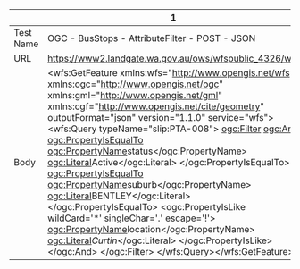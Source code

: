 |           | 1                                                                                                                                                                                                                                                                                                                                                                                                                                                                                                                                                                                                                                                                                                                                                                                                                                             | 2                                                                                                                                                                                                                                                                                                                                                                                                                                                                                                                                                                                                                                                                                                                                                                                                                         | 3                                                                                                                                                                                                                                                                                                                                                                                                                                                                                                  | 4                                                                                                                                                                                                                                                                                                                                                                                                                                                                              | 5                                                                                                                                                                                                                                                                                                                                                                                                                                                                                            | 6                                                                                                                                                                                                                                                                                                                                                                                                                                                                        | 7                                                                                                                                                                                                                      | 8                                                                                                                                                                                                                                                                                                                                                                                                                                                                                                                                                                                   | 9                                                                                                                                                                                                                                                                                                                                                                                                                                                                                                                                                               | 10                                                                                                                                                                                                                                                                                                                                                                                                                                                                                                                                                                                                                                                                                                                                       | 11                                                                                                                                                                                                                                                                                                                                                                                                                                                                                                                                                                                                                                                                                                                   |
|-----------|-----------------------------------------------------------------------------------------------------------------------------------------------------------------------------------------------------------------------------------------------------------------------------------------------------------------------------------------------------------------------------------------------------------------------------------------------------------------------------------------------------------------------------------------------------------------------------------------------------------------------------------------------------------------------------------------------------------------------------------------------------------------------------------------------------------------------------------------------|---------------------------------------------------------------------------------------------------------------------------------------------------------------------------------------------------------------------------------------------------------------------------------------------------------------------------------------------------------------------------------------------------------------------------------------------------------------------------------------------------------------------------------------------------------------------------------------------------------------------------------------------------------------------------------------------------------------------------------------------------------------------------------------------------------------------------|----------------------------------------------------------------------------------------------------------------------------------------------------------------------------------------------------------------------------------------------------------------------------------------------------------------------------------------------------------------------------------------------------------------------------------------------------------------------------------------------------|--------------------------------------------------------------------------------------------------------------------------------------------------------------------------------------------------------------------------------------------------------------------------------------------------------------------------------------------------------------------------------------------------------------------------------------------------------------------------------|----------------------------------------------------------------------------------------------------------------------------------------------------------------------------------------------------------------------------------------------------------------------------------------------------------------------------------------------------------------------------------------------------------------------------------------------------------------------------------------------|--------------------------------------------------------------------------------------------------------------------------------------------------------------------------------------------------------------------------------------------------------------------------------------------------------------------------------------------------------------------------------------------------------------------------------------------------------------------------|------------------------------------------------------------------------------------------------------------------------------------------------------------------------------------------------------------------------|-------------------------------------------------------------------------------------------------------------------------------------------------------------------------------------------------------------------------------------------------------------------------------------------------------------------------------------------------------------------------------------------------------------------------------------------------------------------------------------------------------------------------------------------------------------------------------------|-----------------------------------------------------------------------------------------------------------------------------------------------------------------------------------------------------------------------------------------------------------------------------------------------------------------------------------------------------------------------------------------------------------------------------------------------------------------------------------------------------------------------------------------------------------------|------------------------------------------------------------------------------------------------------------------------------------------------------------------------------------------------------------------------------------------------------------------------------------------------------------------------------------------------------------------------------------------------------------------------------------------------------------------------------------------------------------------------------------------------------------------------------------------------------------------------------------------------------------------------------------------------------------------------------------------|----------------------------------------------------------------------------------------------------------------------------------------------------------------------------------------------------------------------------------------------------------------------------------------------------------------------------------------------------------------------------------------------------------------------------------------------------------------------------------------------------------------------------------------------------------------------------------------------------------------------------------------------------------------------------------------------------------------------|
| Test Name | OGC - BusStops - AttributeFilter - POST - JSON                                                                                                                                                                                                                                                                                                                                                                                                                                                                                                                                                                                                                                                                                                                                                                                                | OGC - BusStops - AttributeFilter - POST - XML                                                                                                                                                                                                                                                                                                                                                                                                                                                                                                                                                                                                                                                                                                                                                                             | OGC - BusStops - Big - POST - JSON                                                                                                                                                                                                                                                                                                                                                                                                                                                                 | OGC - BusStops - Big - POST - XML                                                                                                                                                                                                                                                                                                                                                                                                                                              | OGC - BusStops - FeatureByID - POST - JSON                                                                                                                                                                                                                                                                                                                                                                                                                                                   | OGC - BusStops - FeatureByID - POST - XML                                                                                                                                                                                                                                                                                                                                                                                                                                | OGC - BusStops - GetCapabilities - POST - XML                                                                                                                                                                          | OGC - BusStops - IntersectFilter - POST - JSON                                                                                                                                                                                                                                                                                                                                                                                                                                                                                                                                      | OGC - BusStops - IntersectFilter - POST - XML                                                                                                                                                                                                                                                                                                                                                                                                                                                                                                                   | OGC - BusStops - Small - POST - JSON                                                                                                                                                                                                                                                                                                                                                                                                                                                                                                                                                                                                                                                                                                     | OGC - BusStops - Small - POST - XML                                                                                                                                                                                                                                                                                                                                                                                                                                                                                                                                                                                                                                                                                  |
| URL       | https://www2.landgate.wa.gov.au/ows/wfspublic_4326/wfs                                                                                                                                                                                                                                                                                                                                                                                                                                                                                                                                                                                                                                                                                                                                                                                        | https://www2.landgate.wa.gov.au/ows/wfspublic_4326/wfs                                                                                                                                                                                                                                                                                                                                                                                                                                                                                                                                                                                                                                                                                                                                                                    | https://www2.landgate.wa.gov.au/ows/wfspublic_4326/wfs                                                                                                                                                                                                                                                                                                                                                                                                                                             | https://www2.landgate.wa.gov.au/ows/wfspublic_4326/wfs                                                                                                                                                                                                                                                                                                                                                                                                                         | https://www2.landgate.wa.gov.au/ows/wfspublic_4326/wfs                                                                                                                                                                                                                                                                                                                                                                                                                                       | https://www2.landgate.wa.gov.au/ows/wfspublic_4326/wfs                                                                                                                                                                                                                                                                                                                                                                                                                   | https://www2.landgate.wa.gov.au/ows/wfspublic_4326/wfs                                                                                                                                                                 | https://www2.landgate.wa.gov.au/ows/wfspublic_4326/wfs                                                                                                                                                                                                                                                                                                                                                                                                                                                                                                                              | https://www2.landgate.wa.gov.au/ows/wfspublic_4326/wfs                                                                                                                                                                                                                                                                                                                                                                                                                                                                                                          | https://www2.landgate.wa.gov.au/ows/wfspublic_4326/wfs                                                                                                                                                                                                                                                                                                                                                                                                                                                                                                                                                                                                                                                                                   | https://www2.landgate.wa.gov.au/ows/wfspublic_4326/wfs                                                                                                                                                                                                                                                                                                                                                                                                                                                                                                                                                                                                                                                               |
| Body      | <wfs:GetFeature xmlns:wfs="http://www.opengis.net/wfs" xmlns:ogc="http://www.opengis.net/ogc" xmlns:gml="http://www.opengis.net/gml" xmlns:cgf="http://www.opengis.net/cite/geometry" outputFormat="json" version="1.1.0" service="wfs"> <wfs:Query typeName="slip:PTA-008">  <ogc:Filter>   <ogc:And>    <ogc:PropertyIsEqualTo>     <ogc:PropertyName>status</ogc:PropertyName>     <ogc:Literal>Active</ogc:Literal>    </ogc:PropertyIsEqualTo>    <ogc:PropertyIsEqualTo>     <ogc:PropertyName>suburb</ogc:PropertyName>     <ogc:Literal>BENTLEY</ogc:Literal>    </ogc:PropertyIsEqualTo>    <ogc:PropertyIsLike wildCard='*' singleChar='.' escape='!'>     <ogc:PropertyName>location</ogc:PropertyName>     <ogc:Literal>*Curtin*</ogc:Literal>    </ogc:PropertyIsLike>   </ogc:And>  </ogc:Filter> </wfs:Query></wfs:GetFeature> | <wfs:GetFeature xmlns:wfs="http://www.opengis.net/wfs" xmlns:ogc="http://www.opengis.net/ogc" xmlns:gml="http://www.opengis.net/gml" xmlns:cgf="http://www.opengis.net/cite/geometry" version="1.1.0" service="wfs"> <wfs:Query typeName="slip:PTA-008">  <ogc:Filter>   <ogc:And>    <ogc:PropertyIsEqualTo>     <ogc:PropertyName>status</ogc:PropertyName>     <ogc:Literal>Active</ogc:Literal>    </ogc:PropertyIsEqualTo>    <ogc:PropertyIsEqualTo>     <ogc:PropertyName>suburb</ogc:PropertyName>     <ogc:Literal>BENTLEY</ogc:Literal>    </ogc:PropertyIsEqualTo>    <ogc:PropertyIsLike wildCard='*' singleChar='.' escape='!'>     <ogc:PropertyName>location</ogc:PropertyName>     <ogc:Literal>*Curtin*</ogc:Literal>    </ogc:PropertyIsLike>   </ogc:And>  </ogc:Filter> </wfs:Query></wfs:GetFeature> | <wfs:GetFeature xmlns:wfs="http://www.opengis.net/wfs" xmlns:ogc="http://www.opengis.net/ogc" xmlns:gml="http://www.opengis.net/gml" xmlns:cgf="http://www.opengis.net/cite/geometry" outputFormat="json" version="1.1.0" service="wfs" maxFeatures="500"> <wfs:Query typeName="slip:PTA-008">  <ogc:Filter>   <ogc:PropertyIsEqualTo>    <ogc:PropertyName>status</ogc:PropertyName>    <ogc:Literal>Active</ogc:Literal>   </ogc:PropertyIsEqualTo>  </ogc:Filter> </wfs:Query></wfs:GetFeature> | <wfs:GetFeature xmlns:wfs="http://www.opengis.net/wfs" xmlns:ogc="http://www.opengis.net/ogc" xmlns:gml="http://www.opengis.net/gml" xmlns:cgf="http://www.opengis.net/cite/geometry" version="1.1.0" service="wfs" maxFeatures="500"> <wfs:Query typeName="slip:PTA-008">  <ogc:Filter>   <ogc:PropertyIsEqualTo>    <ogc:PropertyName>status</ogc:PropertyName>    <ogc:Literal>Active</ogc:Literal>   </ogc:PropertyIsEqualTo>  </ogc:Filter> </wfs:Query></wfs:GetFeature> | <wfs:GetFeature xmlns:wfs="http://www.opengis.net/wfs" xmlns:ogc="http://www.opengis.net/ogc" xmlns:gml="http://www.opengis.net/gml" xmlns:cgf="http://www.opengis.net/cite/geometry" outputFormat="json" version="1.1.0" service="wfs" maxFeatures="25"> <wfs:Query typeName="slip:PTA-008">  <ogc:Filter>   <ogc:PropertyIsEqualTo>    <ogc:PropertyName>gid</ogc:PropertyName>    <ogc:Literal>1540</ogc:Literal>   </ogc:PropertyIsEqualTo>  </ogc:Filter> </wfs:Query></wfs:GetFeature> | <wfs:GetFeature xmlns:wfs="http://www.opengis.net/wfs" xmlns:ogc="http://www.opengis.net/ogc" xmlns:gml="http://www.opengis.net/gml" xmlns:cgf="http://www.opengis.net/cite/geometry" version="1.1.0" service="wfs" maxFeatures="25"> <wfs:Query typeName="slip:PTA-008">  <ogc:Filter>   <ogc:PropertyIsEqualTo>    <ogc:PropertyName>gid</ogc:PropertyName>    <ogc:Literal>1540</ogc:Literal>   </ogc:PropertyIsEqualTo>  </ogc:Filter> </wfs:Query></wfs:GetFeature> | <GetCapabilities service="WFS" xmlns="http://www.opengis.net/wfs" xmlns:xsi="http://www.w3.org/2001/XMLSchema-instance" xsi:schemaLocation="http://www.opengis.net/wfs http://schemas.opengis.net/wfs/1.1.0/wfs.xsd"/> | <wfs:GetFeature xmlns:wfs="http://www.opengis.net/wfs" xmlns:ogc="http://www.opengis.net/ogc" xmlns:gml="http://www.opengis.net/gml" xmlns:cgf="http://www.opengis.net/cite/geometry" outputFormat="json" version="1.1.0" service="wfs"> <wfs:Query typeName="slip:PTA-008">  <ogc:Filter>   <ogc:BBOX>    <ogc:PropertyName>the_geom</ogc:PropertyName>    <gml:Box srsName="EPSG:4326">     <gml:coordinates>115.8860718954193,-32.01350664629256 115.9009673001542,-31.99754322345886</gml:coordinates>    </gml:Box>   </ogc:BBOX>  </ogc:Filter> </wfs:Query></wfs:GetFeature> | <wfs:GetFeature xmlns:wfs="http://www.opengis.net/wfs" xmlns:ogc="http://www.opengis.net/ogc" xmlns:gml="http://www.opengis.net/gml" xmlns:cgf="http://www.opengis.net/cite/geometry" version="1.1.0" service="wfs"> <wfs:Query typeName="slip:PTA-008">  <ogc:Filter>   <ogc:BBOX>    <ogc:PropertyName>the_geom</ogc:PropertyName>    <gml:Box srsName="EPSG:4326">     <gml:coordinates>115.8860718954193,-32.01350664629256 115.9009673001542,-31.99754322345886</gml:coordinates>    </gml:Box>   </ogc:BBOX>  </ogc:Filter> </wfs:Query></wfs:GetFeature> | <wfs:GetFeature xmlns:wfs="http://www.opengis.net/wfs" xmlns:ogc="http://www.opengis.net/ogc" xmlns:gml="http://www.opengis.net/gml" xmlns:cgf="http://www.opengis.net/cite/geometry" outputFormat="json" version="1.1.0" service="wfs" maxFeatures="25"> <wfs:Query typeName="slip:PTA-008">  <wfs:PropertyName>stopid</wfs:PropertyName>  <wfs:PropertyName>status</wfs:PropertyName>  <wfs:PropertyName>stopname</wfs:PropertyName>  <wfs:PropertyName>stoptype</wfs:PropertyName>  <wfs:PropertyName>the_geom</wfs:PropertyName>  <ogc:Filter>   <ogc:PropertyIsEqualTo>    <ogc:PropertyName>status</ogc:PropertyName>    <ogc:Literal>Active</ogc:Literal>   </ogc:PropertyIsEqualTo>  </ogc:Filter> </wfs:Query></wfs:GetFeature> | <wfs:GetFeature xmlns:wfs="http://www.opengis.net/wfs" xmlns:ogc="http://www.opengis.net/ogc" xmlns:gml="http://www.opengis.net/gml" xmlns:cgf="http://www.opengis.net/cite/geometry" version="1.1.0" service="wfs" maxFeatures="25"> <wfs:Query typeName="slip:PTA-008">  <wfs:PropertyName>stopid</wfs:PropertyName>  <wfs:PropertyName>status</wfs:PropertyName>  <wfs:PropertyName>stopname</wfs:PropertyName>  <wfs:PropertyName>stoptype</wfs:PropertyName>  <wfs:PropertyName>the_geom</wfs:PropertyName>  <ogc:Filter>   <ogc:PropertyIsEqualTo>    <ogc:PropertyName>status</ogc:PropertyName>    <ogc:Literal>Active</ogc:Literal>   </ogc:PropertyIsEqualTo>  </ogc:Filter> </wfs:Query></wfs:GetFeature> |

